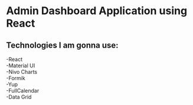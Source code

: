 <h1>Admin Dashboard Application using <b>React</b></h1>

<h2>Technologies I am gonna use:</h2>
-React</br>
-Material UI</br>
-Nivo Charts</br>
-Formik</br>
-Yup</br>
-FullCalendar</br>
-Data Grid</br>
